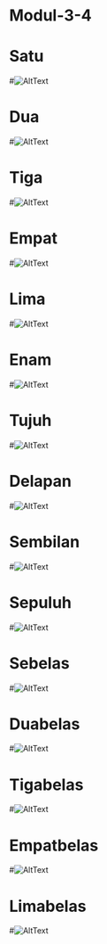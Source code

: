 # Modul-3-4
# Satu
#![AltText](https://github.com/sabrinaamelia07/Modul-3-4/blob/master/l1m3.PNG "Satu")
# Dua
#![AltText](https://github.com/sabrinaamelia07/Modul-3-4/blob/master/l2m3.PNG "Dua")
# Tiga
#![AltText](https://github.com/sabrinaamelia07/Modul-3-4/blob/master/l3m3(a).PNG "Tiga")
# Empat
#![AltText](https://github.com/sabrinaamelia07/Modul-3-4/blob/master/l3m3(b).PNG "Empat")
# Lima
#![AltText](https://github.com/sabrinaamelia07/Modul-3-4/blob/master/l4m3.PNG "Lima")
# Enam 
#![AltText](https://github.com/sabrinaamelia07/Modul-3-4/blob/master/l5m3.PNG "Enam")
# Tujuh
#![AltText](https://github.com/sabrinaamelia07/Modul-3-4/blob/master/l6m3.PNG "Tujuh")
# Delapan
#![AltText](https://github.com/sabrinaamelia07/Modul-3-4/blob/master/form.PNG "Delapan")
# Sembilan
#![AltText](https://github.com/sabrinaamelia07/Modul-3-4/blob/master/submit%20form.PNG "Sembilan")
# Sepuluh
#![AltText](https://github.com/sabrinaamelia07/Modul-3-4/blob/master/l1m4.PNG "Sepuluh")
# Sebelas
#![AltText](https://github.com/sabrinaamelia07/Modul-3-4/blob/master/l2m4.PNG "Sebelas")
# Duabelas
#![AltText](https://github.com/sabrinaamelia07/Modul-3-4/blob/master/l3m4.PNG "Duabelas")
# Tigabelas
#![AltText](https://github.com/sabrinaamelia07/Modul-3-4/blob/master/l5m4.PNG "Tigabelas")
# Empatbelas
#![AltText](https://github.com/sabrinaamelia07/Modul-3-4/blob/master/l4m4.PNG "Empatbelas")
# Limabelas
#![AltText](https://github.com/sabrinaamelia07/Modul-3-4/blob/master/tugasm4.PNG "Limabelas")
